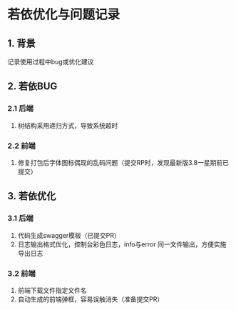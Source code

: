 # 若依优化与问题记录

## 1. 背景

记录使用过程中bug或优化建议

## 2. 若依BUG

### 2.1 后端

1. 树结构采用递归方式，导致系统超时

### 2.2 前端

1. 修复打包后字体图标偶现的乱码问题（提交RP时，发现最新版3.8一星期前已提交）

## 3. 若依优化

### 3.1 后端

1. 代码生成swagger模板（已提交PR）
1. 日志输出格式优化，控制台彩色日志，info与error 同一文件输出，方便实施导出日志

### 3.2 前端

1. 前端下载文件指定文件名
2. 自动生成的前端弹框，容易误触消失（准备提交PR）